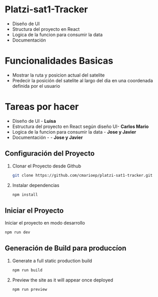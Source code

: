 # Platzi-sat1-Tracker

 - Diseño de UI
 - Structura del proyecto en React
 - Logica de la funcion para consumir la data
 - Documentación

# Funcionalidades Basicas

 - Mostrar la ruta y posicion actual del satelite
 - Predecir la posición del satelite al largo del dia en una coordenada definida por el usuario

# Tareas por hacer

 - Diseño de UI  - **Luisa**
 - Estructura del proyecto en React según diseño UI- **Carlos Mario**
 - Logica de la funcion para consumir la data - **Jose y Javier**
 - Documentación - - **Jose y Javier**

## Configuración del Proyecto

1. Clonar el Proyecto desde Github

   ```sh
   git clone https://github.com/cmarioep/platzi-sat1-tracker.git
   ```

1. Instalar dependencias

   ```sh
   npm install
   ```

## Iniciar el Proyecto

Iniciar el proyecto en modo desarrollo

   ```sh
   npm run dev
   ```

## Generación de Build para produccíon

1. Generate a full static production build

   ```sh
   npm run build
   ```

1. Preview the site as it will appear once deployed

   ```sh
   npm run preview
   ```